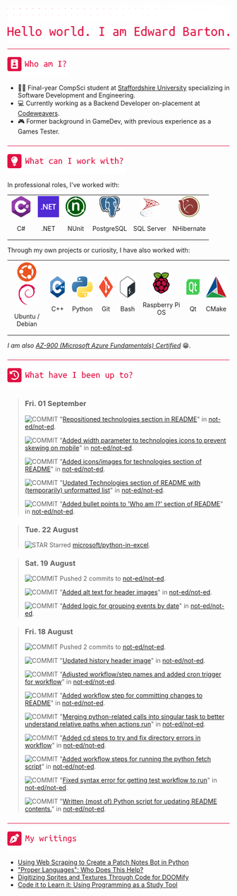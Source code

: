 <div align="left">
<img src="./greebles/dots.png">
<img src="./greebles/hero-greeting.png" alt="Hello, world. I am Edward Barton.">
</div>

<img align="center" width=1021 height=1 src="./greebles/line.png">

<div align="left">
<img src="./greebles/header-about.png" alt="Who am I?"></img>

- :student: Final-year CompSci student at [Staffordshire University](https://www.staffs.ac.uk/) specializing in Software Development and Engineering.
- :computer: Currently working as a Backend Developer on-placement at [Codeweavers](https://www.codeweavers.net/).
- :video_game: Former background in GameDev, with previous experience as a Games Tester.
 
</div>

<img align="center" width=1021 height=1 src="./greebles/line.png">

<div align="left">
<img src="./greebles/header-technologies.png" alt="What can I work with?"></img>

In professional roles, I've worked with:

<table align="center">
<tr>
<td align="center">
<img width=48 height=48 src="./greebles/tech/csharp.png">

C#
</td>
<td align="center">
<img width=48 height=48 src="./greebles/tech/dotnet.png">

.NET
</td>
<td align="center">
<img width=48 height=48 src="./greebles/tech/nunit.png">

NUnit
</td>
<td align="center">
<img width=48 height=48 src="./greebles/tech/postgresql.png">

PostgreSQL
</td>
<td align="center">
<img width=48 height=48 src="./greebles/tech/sqlserver.png">

SQL Server
</td>
<td align="center">
<img width=48 height=48 src="./greebles/tech/nhibernate.png">

NHibernate
</td>
<tr>
</table>

Through my own projects or curiosity, I have also worked with:

<table align="center">
<tr>
<td align="center">
<img width=48 height=48 src="./greebles/tech/ubuntu.png">
<img width=48 height=48 src="./greebles/tech/debian.png">

Ubuntu / Debian
</td>
<td align="center">
<img width=48 height=48 src="./greebles/tech/cplusplus.png">

C++
</td>
<td align="center">
<img width=48 height=48 src="./greebles/tech/python.png">

Python
</td>
<td align="center">
<img width=48 height=48 src="./greebles/tech/git.png">

Git
</td>
<td align="center">
<img width=48 height=48 src="./greebles/tech/bash.png">

Bash
</td>
<td align="center">
<img width=48 height=48 src="./greebles/tech/raspberrypi.png">

Raspberry Pi OS
</td>
<td align="center">
<img width=48 height=48 src="./greebles/tech/qt.png">

Qt
</td>
<td align="center">
<img width=48 height=48 src="./greebles/tech/cmake.png">

CMake
</td>
</tr>
</table>

*I am also [AZ-900 (Microsoft Azure Fundamentals) Certified](https://learn.microsoft.com/en-gb/users/not-ed/credentials/84505f8dcf8a6f35)* :grin:.

</div>

<img align="center" width=1021 height=1 src="./greebles/line.png">

<div align="left">
<img src="./greebles/header-history.png" alt="What have I been up to?"></img>

<!-- Content is removed and re-populated here automatically by Github actions, do not put anything here manually.-->
<!-- HISTORY_START -->

> ### Fri. 01 September
>
> ![COMMIT](https://img.shields.io/badge/COMMIT-1173E0?style=flat-square) "[Repositioned technologies section in README](https://github.com/not-ed/not-ed/commit/a3323dd8132b02637ce6701f0f2b203c3f89641b)" in [not-ed/not-ed](https://github.com/not-ed/not-ed).
>
> ![COMMIT](https://img.shields.io/badge/COMMIT-1173E0?style=flat-square) "[Added width parameter to technologies icons to prevent skewing on mobile](https://github.com/not-ed/not-ed/commit/156ea49c60d65fd547573f2303e3d79058e61cfa)" in [not-ed/not-ed](https://github.com/not-ed/not-ed).
>
> ![COMMIT](https://img.shields.io/badge/COMMIT-1173E0?style=flat-square) "[Added icons/images for technologies section of README](https://github.com/not-ed/not-ed/commit/8e535bdd5edea13246ad840378ca3ee447e0750c)" in [not-ed/not-ed](https://github.com/not-ed/not-ed).
>
> ![COMMIT](https://img.shields.io/badge/COMMIT-1173E0?style=flat-square) "[Updated Technologies section of README with (temporarily) unformatted list](https://github.com/not-ed/not-ed/commit/9ae972d1fa212784751c55f9d2964b2c9d3e6f75)" in [not-ed/not-ed](https://github.com/not-ed/not-ed).
>
> ![COMMIT](https://img.shields.io/badge/COMMIT-1173E0?style=flat-square) "[Added bullet points to 'Who am I?' section of README](https://github.com/not-ed/not-ed/commit/72ea8c7f165cf99e78be8d1c6f418386fd408001)" in [not-ed/not-ed](https://github.com/not-ed/not-ed).

> ### Tue. 22 August
>
> ![STAR](https://img.shields.io/badge/STAR-F1CE12?style=flat-square) Starred [microsoft/python-in-excel](https://github.com/microsoft/python-in-excel).

> ### Sat. 19 August
>
> ![COMMIT](https://img.shields.io/badge/COMMIT-1173E0?style=flat-square) Pushed 2 commits to [not-ed/not-ed](https://github.com/not-ed/not-ed).
>
> ![COMMIT](https://img.shields.io/badge/COMMIT-1173E0?style=flat-square) "[Added alt text for header images](https://github.com/not-ed/not-ed/commit/74084d1fe7804801badcab0754cac06b4fa53c71)" in [not-ed/not-ed](https://github.com/not-ed/not-ed).
>
> ![COMMIT](https://img.shields.io/badge/COMMIT-1173E0?style=flat-square) "[Added logic for grouping events by date](https://github.com/not-ed/not-ed/commit/ad42fa6f64ba1e3314de48130c74d2999dad7c0f)" in [not-ed/not-ed](https://github.com/not-ed/not-ed).

> ### Fri. 18 August
>
> ![COMMIT](https://img.shields.io/badge/COMMIT-1173E0?style=flat-square) Pushed 2 commits to [not-ed/not-ed](https://github.com/not-ed/not-ed).
>
> ![COMMIT](https://img.shields.io/badge/COMMIT-1173E0?style=flat-square) "[Updated history header image](https://github.com/not-ed/not-ed/commit/467c0f71639dfb4c3a3aecacd8c9889b583a9548)" in [not-ed/not-ed](https://github.com/not-ed/not-ed).
>
> ![COMMIT](https://img.shields.io/badge/COMMIT-1173E0?style=flat-square) "[Adjusted workflow/step names and added cron trigger for workflow](https://github.com/not-ed/not-ed/commit/2e5ece8f351b208dd0cf6ffdf1d218438d1549e6)" in [not-ed/not-ed](https://github.com/not-ed/not-ed).
>
> ![COMMIT](https://img.shields.io/badge/COMMIT-1173E0?style=flat-square) "[Added workflow step for committing changes to README](https://github.com/not-ed/not-ed/commit/61bca9861bc6ab800b940e207492b8a3451de5d2)" in [not-ed/not-ed](https://github.com/not-ed/not-ed).
>
> ![COMMIT](https://img.shields.io/badge/COMMIT-1173E0?style=flat-square) "[Merging python-related calls into singular task to better understand relative paths when actions run](https://github.com/not-ed/not-ed/commit/d02383cf20f297746475ae00adda381f4993e54b)" in [not-ed/not-ed](https://github.com/not-ed/not-ed).
>
> ![COMMIT](https://img.shields.io/badge/COMMIT-1173E0?style=flat-square) "[Added cd steps to try and fix directory errors in workflow](https://github.com/not-ed/not-ed/commit/7cb826fafcf97e48295a5147cd612fbe9a62d76f)" in [not-ed/not-ed](https://github.com/not-ed/not-ed).
>
> ![COMMIT](https://img.shields.io/badge/COMMIT-1173E0?style=flat-square) "[Added workflow steps for running the python fetch script](https://github.com/not-ed/not-ed/commit/7f94ec87e9d12e917271677d79dafd90a4b5cbfa)" in [not-ed/not-ed](https://github.com/not-ed/not-ed).
>
> ![COMMIT](https://img.shields.io/badge/COMMIT-1173E0?style=flat-square) "[Fixed syntax error for getting test workflow to run](https://github.com/not-ed/not-ed/commit/e84215f646cf6772c6f0789466a8cbd46dc9779b)" in [not-ed/not-ed](https://github.com/not-ed/not-ed).
>
> ![COMMIT](https://img.shields.io/badge/COMMIT-1173E0?style=flat-square) "[Written (most of) Python script for updating README contents.](https://github.com/not-ed/not-ed/commit/1e43b4e98d27bf0a997b24e0148fee90117fffd1)" in [not-ed/not-ed](https://github.com/not-ed/not-ed).

<!-- HISTORY_END -->

</div>

<img align="center" width=1021 height=1 src="./greebles/line.png" alt="My writings">

<div align="left">
<img src="./greebles/header-articles.png"></img>

- [Using Web Scraping to Create a Patch Notes Bot in Python](https://www.linkedin.com/pulse/using-web-scraping-create-patch-notes-bot-python-edward-barton/)
- ["Proper Languages": Who Does This Help?](https://www.linkedin.com/pulse/proper-languages-who-does-help-edward-barton)
- [Digitizing Sprites and Textures Through Code for DOOMify](https://www.linkedin.com/pulse/digitizing-sprites-textures-through-code-doomify-edward-barton/)
- [Code it to Learn it: Using Programming as a Study Tool](https://www.linkedin.com/pulse/code-learn-using-programming-study-tool-edward-barton/)
</div>
